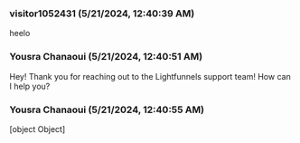 ### visitor1052431 (5/21/2024, 12:40:39 AM)

heelo

### Yousra Chanaoui (5/21/2024, 12:40:51 AM)

Hey!
Thank you for reaching out to the Lightfunnels support team! How can I help you?

### Yousra Chanaoui (5/21/2024, 12:40:55 AM)

[object Object]
